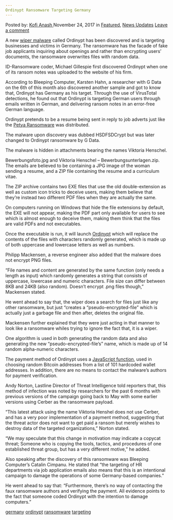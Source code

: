 ```yaml
---
Ordinypt Ransomware Targeting Germany
---
```

<article class="post-listing post-23661 post type-post status-publish format-standard has-post-thumbnail hentry  tag-germany tag-ordinypt tag-ransomware tag-targeting">
<div class="post-inner">
    <span>Posted by: <a href="https://www.deepdotweb.com/author/kofi/" title="">Kofi Anash </a></span>
<span>November 24, 2017</span>
<span>in <a href="https://www.deepdotweb.com/category/deepdot-news/" rel="category tag">Featured</a>, <a href="https://www.deepdotweb.com/category/news-updates/" rel="category tag">News Updates</a></span>
<span><a href="https://www.deepdotweb.com/2017/11/24/ordinypt-ransomware-targeting-germany/#respond">Leave a comment</a></span>
</p>
<div class="clear"></div>
    
<p>A new <a href="https://www.deepdotweb.com/2016/10/11/house-party-protocol-remote-evidence-wiper-program/">wiper malware</a> called Ordinypt has been discovered and is targeting businesses and victims in Germany. The ransomware has the facade of fake job applicants inquiring about openings and rather than encrypting users&#8217; documents, the ransomware overwrites files with random data.</p>
<p>ID-Ransomware coder, Michael Gillespie first discovered Ordinypt when one of its ransom notes was uploaded to the website of his firm.</p>
<p>According to Bleeping Computer, Karsten Hahn, a researcher with G Data on the 6th of this month also discovered another sample and got to know that, Ordinypt has Germany as his target. Through the use of VirusTotal detections, he found out that Ordinypt is targeting German users through emails written in German, and delivering ransom notes in an error-free German language.</p>
<p>Ordinypt pretends to be a resume being sent in reply to job adverts just like the <a href="https://www.deepdotweb.com/2017/07/24/hackers-demand-250000-ransomware-decryption-keys/">Petya Ransomware</a> was distributed.</p>
<p>The malware upon discovery was dubbed HSDFSDCrypt but was later changed to Ordinypt ransomware by G Data.</p>
<p>The malware is hidden in attachments bearing the names Viktoria Henschel.</p>
<p>Bewerbungsfoto.jpg and Viktoria Henschel &#8211; Bewerbungsunterlagen.zip. The emails are believed to be containing a JPG image of the woman sending a resume, and a ZIP file containing the resume and a curriculum vitae.</p>
<p>The ZIP archive contains two EXE files that use the old double-extension as well as custom icon tricks to deceive users, making them believe that they&#8217;re instead two different PDF files when they are actually the same.</p>
<p>On computers running on Windows that hide the file extensions by default, the EXE will not appear, making the PDF part only available for users to see which is almost enough to deceive them, making them think that the files are valid PDFs and not executables.</p>
<p><a id="post-23661-_gjdgxs"></a> Once the executable is run, it will launch <a href="https://www.bleepingcomputer.com/news/security/ordinypt-ransomware-intentionally-destroys-files-currently-targeting-germany/">Ordinypt</a> which will replace the contents of the files with characters randomly generated, which is made up of both uppercase and lowercase letters as well as numbers.</p>
<p>Philipp Mackensen, a reverse engineer also added that the malware does not encrypt PNG files.</p>
<p>“File names and content are generated by the same function (only needs a length as input) which randomly generates a string that consists of uppercase, lowercase and numeric characters. File size can differ between 8KB and 24KB (also random). Doesn&#8217;t encrypt .png files though,” Mackensen stated.</p>
<p>He went ahead to say that, the wiper does a search for files just like any other ransomware, but just &#8220;creates a &#8220;pseudo-encrypted-file&#8221; which is actually just a garbage file and then after, deletes the original file.</p>
<p>Mackensen further explained that they were just acting in that manner to look like a ransomware whiles trying to ignore the fact that, it is a wiper.</p>
<p>One algorithm is used in both generating the random data and also generating the new &#8220;pseudo-encrypted-file&#8217;s&#8221; name, which is made up of 14 random alpha-numeric characters.</p>
<p>The payment method of Ordinypt uses a <a href="https://www.deepdotweb.com/2017/10/23/new-javascript-monero-miner-released-sites-begin-mine-coins/">JavaScript function</a>, used in choosing random Bitcoin addresses from a list of 101 hardcoded wallet addresses. In addition, there are no means to contact the malware’s authors for payment verification.</p>
<p>Andy Norton, Lastline Director of Threat Intelligence told reporters that, this method of infection was noted by researchers for the past 6 months with previous versions of the campaign going back to May with some earlier versions using Cerber as the ransomware payload.</p>
<p>“This latest attack using the name Viktoria Henshel does not use Cerber, and has a very poor implementation of a payment method, suggesting that the threat actor does not want to get paid a ransom but merely wishes to destroy data of the targeted organizations,” Norton stated.</p>
<p>“We may speculate that this change in motivation may indicate a copycat threat; Someone who is copying the tools, tactics, and procedures of one established threat group, but has a very different motive,&#8221; he added.</p>
<p>Also speaking after the discovery of this ransomware was Bleeping Computer’s Catalin Cimpanu. He stated that “the targeting of HR departments via job application emails also means that this is an intentional campaign to damage the operations of some Germany-based companies.”</p>
<p>He went ahead to say that: “Furthermore, there’s no way of contacting the faux ransomware authors and verifying the payment. All evidence points to the fact that someone coded Ordinypt with the intention to damage computers.”</p>
</div>
<a href="https://www.deepdotweb.com/tag/germany/" rel="tag">germany</a> <a href="https://www.deepdotweb.com/tag/ordinypt/" rel="tag">ordinypt</a> <a href="https://www.deepdotweb.com/tag/ransomware/" rel="tag">ransomware</a> <a href="https://www.deepdotweb.com/tag/targeting/" rel="tag">targeting</a></span> <span style="display:none" class="updated">2017-11-24</span>
<div style="display:none" class="vcard author" itemprop="author" itemscope itemtype="http://schema.org/Person"><strong class="fn" itemprop="name"><a href="https://www.deepdotweb.com/author/kofi/" title="Posts by Kofi Anash" rel="author">Kofi Anash</a></strong></div>
    
